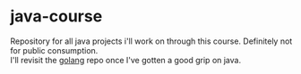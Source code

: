 # java-course
Repository for all java projects i'll work on through this course. Definitely not for public consumption.<br/>
I'll revisit the [golang](https://github.com/gwuah/gotham) repo once I've gotten a good grip on java.
